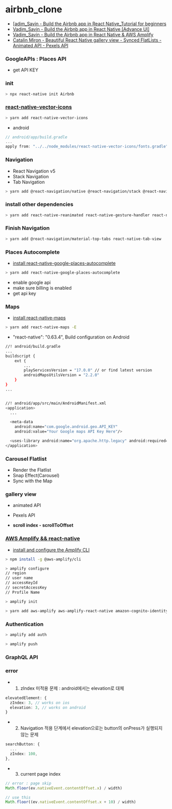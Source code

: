 # airbnb_clone

- [[adim_Savin - Build the Airbnb app in React Native_Tutorial for beginners](https://www.youtube.com/watch?v=ZxkmTsEYfg8)
- [Vadim_Savin - Build the Airbnb app in React Native [Advance UI]](https://www.youtube.com/watch?v=2zy2qX1eR6E)
- [Vadim_Savin - Build the Airbnb app in React Native & AWS Amplify](https://www.youtube.com/watch?v=ch2oOdnLkqw)
- [Catalin Miron - Beautiful React Native gallery view - Synced FlatLists - Animated API - Pexels API](https://www.youtube.com/watch?v=gjC2oUJhePE)

### GoogleAPIs : Places API

- get API KEY

### init

```sh
> npx react-native init Airbnb
```

### [react-native-vector-icons](https://github.com/oblador/react-native-vector-icons)

```sh
> yarn add react-native-vector-icons
```

- android

```ts
// android/app/build.gradle
...
apply from: "../../node_modules/react-native-vector-icons/fonts.gradle"
```

### Navigation

- React Navigation v5
- Stack Navigation
- Tab Navigation

```sh
> yarn add @react-navigation/native @react-navigation/stack @react-navigation/bottom-tabs @react-navigation/material-top-tabs
```

### install other dependencies

```sh
> yarn add react-native-reanimated react-native-gesture-handler react-native-screens react-native-safe-area-context @react-native-community/masked-view
```

### Finish Navigation

```sh
> yarn add @react-navigation/material-top-tabs react-native-tab-view
```

### Places Autocomplete

- [install react-native-google-places-autocomplete](https://github.com/FaridSafi/react-native-google-places-autocomplete)

```sh
> yarn add react-native-google-places-autocomplete
```

- enable google api
- make sure billing is enabled
- get api key

### Maps

- [install react-native-maps](https://github.com/react-native-maps/react-native-maps/blob/master/docs/installation.md)

```sh
> yarn add react-native-maps -E
```

- "react-native": "0.63.4", Build configuration on Android

```sh
//! android/build.gradle
...
buildscript {
    ext {
        ...
        playServicesVersion = "17.0.0" // or find latest version
        androidMapsUtilsVersion = "2.2.0"
    }
}
...


//! android/app/src/main/AndroidManifest.xml
<application>
  ...

  <meta-data
    android:name="com.google.android.geo.API_KEY"
    android:value="Your Google maps API Key Here"/>

  <uses-library android:name="org.apache.http.legacy" android:required="false"/>
</application>
```

### Carousel Flatlist

- Render the Flatlist
- Snap Effect(Carousel)
- Sync with the Map

### gallery view

- animated API
- Pexels API

- **scroll index - scrollToOffset**

### [AWS Amplify && react-native](https://docs.amplify.aws/start/q/integration/react-native)

- [install and configure the Amplify CLI](https://www.youtube.com/watch?v=fWbM5DLh25U&feature=emb_title)

```sh
> npm install -g @aws-amplify/cli

> amplify configure
// region
// user name
// accessKeyId
// secretAccessKey
// Profile Name

> amplify init

> yarn add aws-amplify aws-amplify-react-native amazon-cognito-identity-js @react-native-community/netinfo
```

### Authentication

```sh
> amplify add auth

> amplify push
```

### GraphQL API

### error

- 1. zIndex 미적용 문제 : android에서는 elevation로 대체

```ts
elevatedElement: {
  zIndex: 3, // works on ios
  elevation: 3, // works on android
}
```

- 2. Navigation 적용 단계에서 elevation으로는 button의 onPress가 실행되지 않는 문제

```ts
searchButton: {
  ...
  zIndex: 100,
},
```

- 3. current page index

```ts
// error : page skip
Math.floor(ev.nativeEvent.contentOffset.x) / width)

// use this
Math.floor((ev.nativeEvent.contentOffset.x + 10) / width)
```
